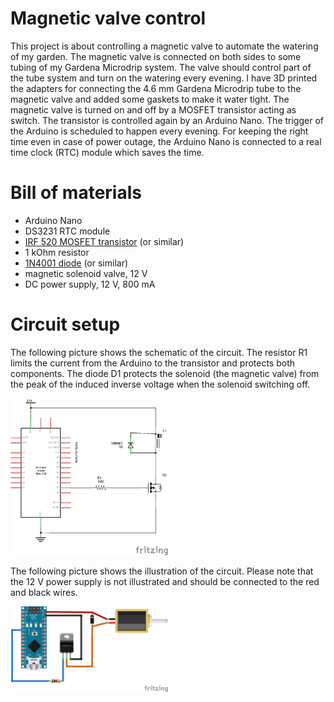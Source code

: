# Magnetic valve control

This project is about controlling a magnetic valve to automate the watering of my garden. The magnetic valve is connected on both sides to some tubing of my Gardena Microdrip system. The valve should control part of the tube system and turn on the watering every evening. I have 3D printed the adapters for connecting the 4.6 mm Gardena Microdrip tube to the magnetic valve and added some gaskets to make it water tight. The magnetic valve is turned on and off by a MOSFET transistor acting as switch. The transistor is controlled again by an Arduino Nano. The trigger of the Arduino is scheduled to happen every evening. For keeping the right time even in case of power outage, the Arduino Nano is connected to a real time clock (RTC) module which saves the time.



# Bill of materials

* Arduino Nano
* DS3231 RTC module
* [IRF 520 MOSFET transistor](https://www.vishay.com/docs/91017/91017.pdf) (or similar)
* 1 kOhm resistor
* [1N4001 diode](https://www.onsemi.com/pdf/datasheet/1n4001-d.pdf) (or similar)
* magnetic solenoid valve, 12 V
* DC power supply, 12 V, 800 mA


# Circuit setup

The following picture shows the schematic of the circuit. The resistor R1 limits the current from the Arduino to the transistor and protects both components. The diode D1 protects the solenoid (the magnetic valve) from the peak of the induced inverse voltage when the solenoid switching off.

<img src="circuit_schematic.png" width=50%>



The following picture shows the illustration of the circuit. Please note that the 12 V power supply is not illustrated and should be connected to the red and black wires.

<img src="circuit_illustration.png" width=50%>